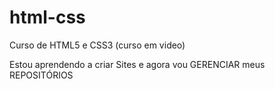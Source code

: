 # html-css
 Curso de HTML5 e CSS3 (curso em video)

Estou aprendendo a criar Sites e agora vou GERENCIAR meus REPOSITÓRIOS